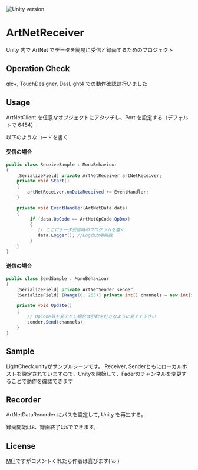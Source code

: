 ![Unity version](https://img.shields.io/badge/Unity-2021.3.11f1-blue.svg)

# ArtNetReceiver

Unity 内で ArtNet でデータを簡易に受信と録画するためのプロジェクト

## Operation Check

qlc+, TouchDesigner, DasLight4 での動作確認は行いました

## Usage

ArtNetClient を任意なオブジェクトにアタッチし、Port を設定する（デフォルトで 6454）.

以下のようなコードを書く
#### 受信の場合
```C# : データ受信のサンプルコード
public class ReceiveSample : MonoBehaviour
{
    [SerializeField] private ArtNetReceiver artNetReceiver;
    private void Start()
    {
        artNetReceiver.onDataReceived += EventHandler;
    }

    private void EventHandler(ArtNetData data)
    {
         if (data.OpCode == ArtNetOpCode.OpDmx)
         {
        	// ここにデータ受信時のプログラムを書く
	        data.Logger(); //Log出力用関数
         }
    }
}

```

#### 送信の場合
```C# : データ送信のサンプルコード
public class SendSample : MonoBehaviour
{
    [SerializeField] private ArtNetSender sender;
    [SerializeField] [Range(0, 255)] private int[] channels = new int[512];

    private void Update()
    {
        // OpCode等を変えたい場合は引数を好きなように変えて下さい
        sender.Send(channels); 
    }
}

```

## Sample

LightCheck.unityがサンプルシーンです。
Receiver, Senderともにローカルホストを設定されていますので、Unityを開始して、Faderのチャンネルを変更することで動作を確認できます

## Recorder

ArtNetDataRecorder にパスを設定して, Unity を再生する。

録画開始は`R`、録画終了は`S`でできます。

## License

[MIT](LICENSE.md)ですがコメントくれたら作者は喜びます(_'ω'_)
